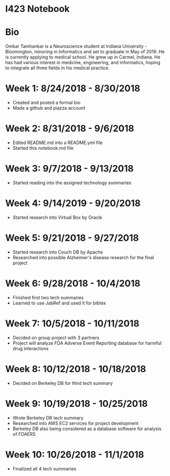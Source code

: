 # I423 Notebook

# Bio
Omkar Tamhankar is a Neuroscience student at Indiana University - Bloomington, minoring in Informatics and set to graduate in May of 2019. He is currently applying to medical school. He grew up in Carmel, Indiana. He has had various interest in medicine, engineering, and informatics, hoping to integrate all three fields in his medical practice.

# Week 1: 8/24/2018 - 8/30/2018
  * Created and posted a formal bio
  * Made a github and piazza account
# Week 2: 8/31/2018 - 9/6/2018
  * Edited README.md into a README.yml file
  * Started this notebook.md file
# Week 3: 9/7/2018 - 9/13/2018
  * Started reading into the assigned technology summaries
# Week 4: 9/14/2019 - 9/20/2018
  * Started research into Virtual Box by Oracle
# Week 5: 9/21/2018 - 9/27/2018
  * Started research into Couch DB by Apache
  * Researched into possible Alzheimer's disease research for the final project
# Week 6: 9/28/2018 - 10/4/2018
  * Finished first two tech summaries
  * Learned to use JabRef and used it for bibtex
# Week 7: 10/5/2018 - 10/11/2018
  * Decided on group project with 3 partners
  * Project will analyze FDA Adverse Event Reporting database for harmful drug interactions
# Week 8: 10/12/2018 - 10/18/2018
  * Decided on Berkeley DB for third tech summary
# Week 9: 10/19/2018 - 10/25/2018
  * Wrote Berkeley DB tech summary
  * Researched into AWS EC2 services for project development
  * Berkeley DB also being considered as a database software for analysis of FDAERS
# Week 10: 10/26/2018 - 11/1/2018
  * Finalized all 4 tech summaries
